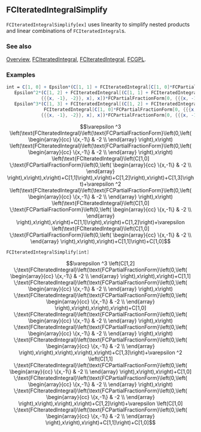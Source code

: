 ```mathematica
 
```

## FCIteratedIntegralSimplify

`FCIteratedIntegralSimplify[ex]` uses linearity to simplify nested products and linear combinations of `FCIteratedIntegral`s.

### See also

[Overview](Extra/FeynCalc.md), [FCIteratedIntegral](FCIteratedIntegral.md), [FCIteratedIntegral](FCIteratedIntegral.md), [FCGPL](FCGPL.md).

### Examples

```mathematica
int = C[1, 0] + Epsilon*(C[1, 1] + FCIteratedIntegral[C[1, 0]*FCPartialFractionForm[0, {{{x, -1}, -2}}, x], x]) + 
   Epsilon^2*(C[1, 2] + FCIteratedIntegral[(C[1, 1] + FCIteratedIntegral[C[1, 0]*FCPartialFractionForm[0, 
             {{{x, -1}, -2}}, x], x])*FCPartialFractionForm[0, {{{x, -1}, -2}}, x], x]) + 
   Epsilon^3*(C[1, 3] + FCIteratedIntegral[(C[1, 2] + FCIteratedIntegral[(C[1, 1] + 
              FCIteratedIntegral[C[1, 0]*FCPartialFractionForm[0, {{{x, -1}, -2}}, x], x])*FCPartialFractionForm[0, 
             {{{x, -1}, -2}}, x], x])*FCPartialFractionForm[0, {{{x, -1}, -2}}, x], x])
```

$$\varepsilon ^3 \left(\text{FCIteratedIntegral}\left(\text{FCPartialFractionForm}\left(0,\left(
\begin{array}{cc}
 \{x,-1\} & -2 \\
\end{array}
\right),x\right) \left(\text{FCIteratedIntegral}\left(\text{FCPartialFractionForm}\left(0,\left(
\begin{array}{cc}
 \{x,-1\} & -2 \\
\end{array}
\right),x\right) \left(\text{FCIteratedIntegral}\left(C[1,0] \;\text{FCPartialFractionForm}\left(0,\left(
\begin{array}{cc}
 \{x,-1\} & -2 \\
\end{array}
\right),x\right),x\right)+C[1,1]\right),x\right)+C[1,2]\right),x\right)+C[1,3]\right)+\varepsilon ^2 \left(\text{FCIteratedIntegral}\left(\text{FCPartialFractionForm}\left(0,\left(
\begin{array}{cc}
 \{x,-1\} & -2 \\
\end{array}
\right),x\right) \left(\text{FCIteratedIntegral}\left(C[1,0] \;\text{FCPartialFractionForm}\left(0,\left(
\begin{array}{cc}
 \{x,-1\} & -2 \\
\end{array}
\right),x\right),x\right)+C[1,1]\right),x\right)+C[1,2]\right)+\varepsilon  \left(\text{FCIteratedIntegral}\left(C[1,0] \;\text{FCPartialFractionForm}\left(0,\left(
\begin{array}{cc}
 \{x,-1\} & -2 \\
\end{array}
\right),x\right),x\right)+C[1,1]\right)+C[1,0]$$

```mathematica
FCIteratedIntegralSimplify[int]
```

$$\varepsilon ^3 \left(C[1,2] \;\text{FCIteratedIntegral}\left(\text{FCPartialFractionForm}\left(0,\left(
\begin{array}{cc}
 \{x,-1\} & -2 \\
\end{array}
\right),x\right),x\right)+C[1,1] \;\text{FCIteratedIntegral}\left(\text{FCPartialFractionForm}\left(0,\left(
\begin{array}{cc}
 \{x,-1\} & -2 \\
\end{array}
\right),x\right) \;\text{FCIteratedIntegral}\left(\text{FCPartialFractionForm}\left(0,\left(
\begin{array}{cc}
 \{x,-1\} & -2 \\
\end{array}
\right),x\right),x\right),x\right)+C[1,0] \;\text{FCIteratedIntegral}\left(\text{FCPartialFractionForm}\left(0,\left(
\begin{array}{cc}
 \{x,-1\} & -2 \\
\end{array}
\right),x\right) \;\text{FCIteratedIntegral}\left(\text{FCPartialFractionForm}\left(0,\left(
\begin{array}{cc}
 \{x,-1\} & -2 \\
\end{array}
\right),x\right) \;\text{FCIteratedIntegral}\left(\text{FCPartialFractionForm}\left(0,\left(
\begin{array}{cc}
 \{x,-1\} & -2 \\
\end{array}
\right),x\right),x\right),x\right),x\right)+C[1,3]\right)+\varepsilon ^2 \left(C[1,1] \;\text{FCIteratedIntegral}\left(\text{FCPartialFractionForm}\left(0,\left(
\begin{array}{cc}
 \{x,-1\} & -2 \\
\end{array}
\right),x\right),x\right)+C[1,0] \;\text{FCIteratedIntegral}\left(\text{FCPartialFractionForm}\left(0,\left(
\begin{array}{cc}
 \{x,-1\} & -2 \\
\end{array}
\right),x\right) \;\text{FCIteratedIntegral}\left(\text{FCPartialFractionForm}\left(0,\left(
\begin{array}{cc}
 \{x,-1\} & -2 \\
\end{array}
\right),x\right),x\right),x\right)+C[1,2]\right)+\varepsilon  \left(C[1,0] \;\text{FCIteratedIntegral}\left(\text{FCPartialFractionForm}\left(0,\left(
\begin{array}{cc}
 \{x,-1\} & -2 \\
\end{array}
\right),x\right),x\right)+C[1,1]\right)+C[1,0]$$